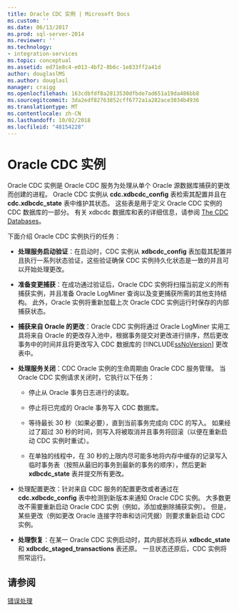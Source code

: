 ```yaml
---
title: Oracle CDC 实例 | Microsoft Docs
ms.custom: ''
ms.date: 06/13/2017
ms.prod: sql-server-2014
ms.reviewer: ''
ms.technology:
- integration-services
ms.topic: conceptual
ms.assetid: ed71e8c4-e013-4bf2-8b6c-1e833ff2a41d
author: douglaslMS
ms.author: douglasl
manager: craigg
ms.openlocfilehash: 163cdbfdf8a2813530dfbde7ad651a19da486bb8
ms.sourcegitcommit: 3da2edf82763852cff6772a1a282ace3034b4936
ms.translationtype: MT
ms.contentlocale: zh-CN
ms.lasthandoff: 10/02/2018
ms.locfileid: "48154228"
---
```

# <a name="the-oracle-cdc-instance"></a>Oracle CDC 实例
  Oracle CDC 实例是 Oracle CDC 服务为处理从单个 Oracle 源数据库捕获的更改而创建的进程。 Oracle CDC 实例从 **cdc.xdbcdc_config** 表检索其配置并且在 **cdc.xdbcdc_state** 表中维护其状态。 这些表是用于定义 Oracle CDC 实例的 CDC 数据库的一部分。 有关 xdbcdc 数据库和表的详细信息，请参阅 [The CDC Databases](the-oracle-cdc-service.md)。  
  
 下面介绍 Oracle CDC 实例执行的任务：  
  
-   **处理服务启动验证**：在启动时，CDC 实例从 **xdbcdc_config** 表加载其配置并且执行一系列状态验证，这些验证确保 CDC 实例持久化状态是一致的并且可以开始处理更改。  
  
-   **准备变更捕获**：在成功通过验证后，Oracle CDC 实例将扫描当前定义的所有捕获实例，并且准备 Oracle LogMiner 查询以及变更捕获所需的其他支持结构。 此外，Oracle 实例将重新加载上次 Oracle CDC 实例运行时保存的内部捕获状态。  
  
-   **捕获来自 Oracle 的更改**：Oracle CDC 实例将通过 Oracle LogMiner 实用工具将来自 Oracle 的更改存入池中，根据事务提交对更改进行排序，然后更改事务中的时间并且将更改写入 CDC 数据库的 [!INCLUDE[ssNoVersion](../../includes/ssnoversion-md.md)] 更改表中。  
  
-   **处理服务关闭**：CDC Oracle 实例的生命周期由 Oracle CDC 服务管理。 当 Oracle CDC 实例请求关闭时，它执行以下任务：  
  
    -   停止从 Oracle 事务日志进行的读取。  
  
    -   停止将已完成的 Oracle 事务写入 CDC 数据库。  
  
    -   等待最长 30 秒（如果必要），直到当前事务完成向 CDC 的写入。 如果经过了超过 30 秒的时间，则写入将被取消并且事务将回滚（以便在重新启动 CDC 实例时重试）。  
  
    -   在单独的线程中，在 30 秒的上限内尽可能多地将内存中缓存的记录写入临时事务表（按照从最旧的事务到最新的事务的顺序），然后更新 **xdbcdc_state** 表并提交所有更改。  
  
-   处理配置更改：针对来自 CDC 服务的配置更改或者通过在 **cdc.xdbcdc_config** 表中检测到新版本来通知 Oracle CDC 实例。 大多数更改不需要重新启动 Oracle CDC 实例（例如，添加或删除捕获实例）。 但是，某些更改（例如更改 Oracle 连接字符串和访问凭据）则要求重新启动 CDC 实例。  
  
-   **处理恢复**：在某一 Oracle CDC 实例启动时，其内部状态将从 **xdbcdc_state** 和 **xdbcdc_staged_transactions** 表还原。 一旦状态还原后，CDC 实例将照常运行。  
  
## <a name="see-also"></a>请参阅  
 [错误处理](error-handling.md)  
  
  
